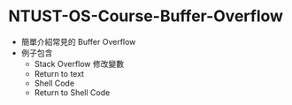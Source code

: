 # NTUST-OS-Course-Buffer-Overflow
- 簡單介紹常見的 Buffer Overflow
- 例子包含
    - Stack Overflow 修改變數
    - Return to text
    - Shell Code
    - Return to Shell Code
